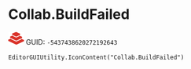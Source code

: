 # Collab.BuildFailed
![](/img/Collab.BuildFailed.png)
GUID: `-5437438620272192643`
```
EditorGUIUtility.IconContent("Collab.BuildFailed")
```
